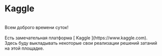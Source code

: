 # Kaggle<br>
<br>
Всем доброго времени суток!<br>
<br>
Eсть замечательная платформа [ Kaggle ](https://www.kaggle.com).<br>
Здесь буду выкладывать некоторые свои реализации решений затаний на этой площадке.<br>

